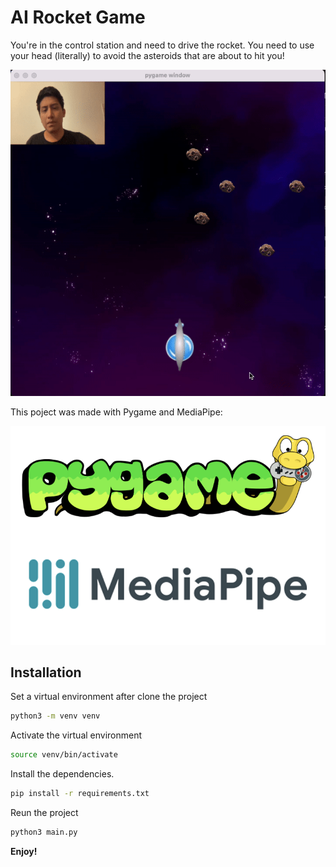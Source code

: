 # AI Rocket Game

You're in the control station and need to drive the rocket. You need to use your head (literally) to avoid the asteroids that are about to hit you!

![](./static/images/VideoGIF3.gif)

This poject was made with Pygame and MediaPipe:

![](./static/images/technologies.png)


## Installation

Set a virtual environment after clone the project
```sh
python3 -m venv venv
```

Activate the virtual environment
```sh
source venv/bin/activate
```

Install the dependencies.

```sh
pip install -r requirements.txt
```

Reun the project

```sh
python3 main.py
```


**Enjoy!**


